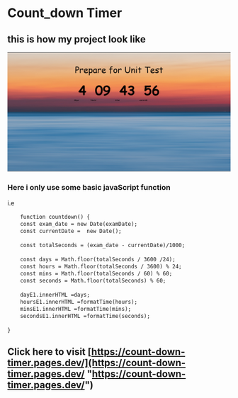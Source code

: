# Count_down Timer

## this is how my project look like
![image](img/../Screenshot%20(426).png "CSS_reflection") 

### Here i only use some basic javaScript function
i.e
```webkit
    function countdown() {
    const exam_date = new Date(examDate);
    const currentDate =  new Date();

    const totalSeconds = (exam_date - currentDate)/1000;
    
    const days = Math.floor(totalSeconds / 3600 /24);
    const hours = Math.floor(totalSeconds / 3600) % 24;
    const mins = Math.floor(totalSeconds / 60) % 60;
    const seconds = Math.floor(totalSeconds) % 60;

    dayE1.innerHTML =days;
    hoursE1.innerHTML =formatTime(hours);
    minsE1.innerHTML =formatTime(mins);
    secondsE1.innerHTML =formatTime(seconds);

}
```

## Click here to visit  [https://count-down-timer.pages.dev/](https://count-down-timer.pages.dev/ "https://count-down-timer.pages.dev/")
